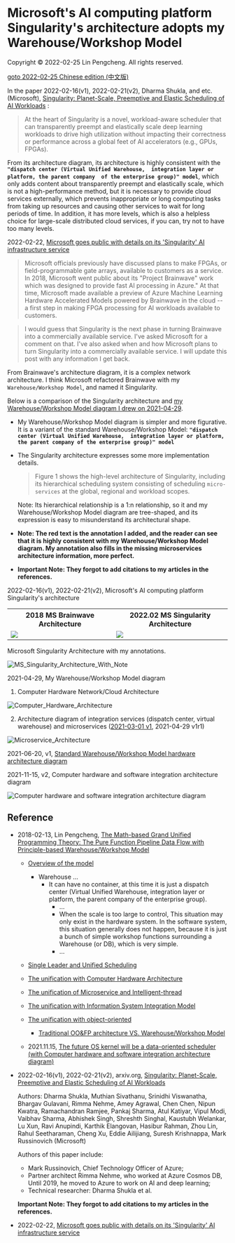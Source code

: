 # Microsoft's AI computing platform Singularity's architecture adopts my Warehouse/Workshop Model

Copyright © 2022-02-25 Lin Pengcheng. All rights reserved.

[goto 2022-02-25 Chinese edition (中文版)](./Follower_MS_Singularity_Architecture.md)

In the paper 2022-02-16(v1), 2022-02-21(v2), 
Dharma Shukla, and etc.(Microsoft), 
[Singularity: Planet-Scale, Preemptive and Elastic Scheduling of AI Workloads](https://arxiv.org/abs/2202.07848) :

> At the heart of Singularity is a novel, 
> workload-aware scheduler that can transparently preempt 
> and elastically scale deep learning workloads 
> to drive high utilization without impacting 
> their correctness or performance across a global feet 
> of AI accelerators (e.g., GPUs, FPGAs). 

From its architecture diagram, 
its architecture is highly consistent with the 
**`"dispatch center (Virtual Unified Warehouse, 
integration layer or platform, the parent company 
of the enterprise group)" model`**, 
which only adds content about transparently preempt
and elastically scale, which is not a high-performance method, 
but it is necessary to provide cloud services externally, 
which prevents inappropriate or long computing tasks 
from taking up resources and causing other services 
to wait for long periods of time. 
In addition, it has more levels, 
which is also a helpless choice for large-scale 
distributed cloud services, if you can, 
try not to have too many levels.

2022-02-22, [Microsoft goes public with details on its 'Singularity' AI infrastructure service](https://www.zdnet.com/article/microsoft-goes-public-with-details-on-its-singularity-ai-infrastructure-service/)

> Microsoft officials previously have discussed plans 
> to make FPGAs, or field-programmable gate arrays, 
> available to customers as a service. In 2018, 
> Microsoft went public about its "Project Brainwave" 
> work which was designed to provide fast AI 
> processing in Azure." At that time, Microsoft made 
> available a preview of Azure Machine Learning 
> Hardware Accelerated Models powered by Brainwave 
> in the cloud -- a first step in making FPGA 
> processing for AI workloads available to customers. 

> I would guess that Singularity is the next phase 
> in turning Brainwave into a commercially available 
> service. I've asked Microsoft for a comment on that. 
> I've also asked when and how Microsoft plans to 
> turn Singularity into a commercially available service. 
> I will update this post with any information I get back.

From Brainwave's architecture diagram, 
it is a complex network architecture.
I think Microsoft refactored Brainwave 
with my `Warehouse/Workshop Model`, 
and named it Singularity.

Below is a comparison of the Singularity architecture 
and [my Warehouse/Workshop Model diagram I drew on 2021-04-29](./Computer_Hardware_Architecture.png).  

- My Warehouse/Workshop Model diagram is simpler and more figurative. 
  It is a variant of the standard Warehouse/Workshop Model:
  **`"dispatch center (Virtual Unified Warehouse, 
  integration layer or platform, 
  the parent company of the enterprise group)" model`**
  
- The Singularity architecture expresses 
  some more implementation details. 

  > Figure 1 shows the high-level architecture of Singularity, 
  > including its hierarchical scheduling system consisting 
  > of scheduling `micro-services` at the global, 
  > regional and workload scopes.

  Note: Its hierarchical relationship is a 1:n relationship, 
  so it and my Warehouse/Workshop Model diagram are tree-shaped, 
  and its expression is easy to misunderstand 
  its architectural shape.
  
- **Note: The red text is the annotation I added, 
  and the reader can see that it is highly consistent 
  with my Warehouse/Workshop Model diagram. 
  My annotation also fills in the missing 
  microservices architecture information, 
  more perfect.**

- **Important Note: They forgot to add citations 
  to my articles in the references.**

2022-02-16(v1), 2022-02-21(v2), Microsoft's AI computing platform Singularity's architecture

<table>
	<tr align="middle">
		<th>2018 MS Brainwave Architecture</th>
		<th>2022.02 MS Singularity Architecture</th>
	</tr>
	<tr>
		<td><img src="./image/MS_Brainwave_Architecture.png" /></td>
		<td><img src="./image/MS_Singularity_Architecture.jpg" /></td>
	</tr>
</table>

Microsoft Singularity Architecture with my annotations.

![MS_Singularity_Architecture_With_Note](./image/MS_Singularity_Architecture_With_Note_v1r2.jpg)

2021-04-29, My Warehouse/Workshop Model diagram

1. Computer Hardware Network/Cloud Architecture

![Computer_Hardware_Architecture](./Computer_Hardware_Architecture.png)

2. Architecture diagram of integration services 
   (dispatch center, virtual warehouse) and microservices
   ([2021-03-01 v1](./Microservice_Architecture.png), 
   2021-04-29 v1r1)

![Microservice_Architecture](./Microservice_Architecture-v1r1.png)

2021-06-20, v1, [Standard Warehouse/Workshop Model hardware architecture diagram](./Computer-Hardware-Star-WWM.svg)

2021-11-15, v2, Computer hardware and software integration architecture diagram

![Computer hardware and software integration architecture diagram](./image/OS-Star-WWM.svg)

## Reference

- 2018-02-13, Lin Pengcheng, [The Math-based Grand Unified Programming Theory: The Pure Function Pipeline Data Flow with Principle-based Warehouse/Workshop Model](https://github.com/linpengcheng/PurefunctionPipelineDataflow)

  - [Overview of the model](../README.md#Overview-of-the-model)
    - Warehouse ...
      - It can have no container, at this time it is just a 
        dispatch center (Virtual Unified Warehouse, 
        integration layer or platform, the parent company 
        of the enterprise group).
        - ...
        - When the scale is too large to control, 
          This situation may only exist in the hardware system. 
          In the software system, this situation generally 
          does not happen, because it is just a bunch of 
          simple workshop functions surrounding a Warehouse (or DB), 
          which is very simple.
        - ...
  - [Single Leader and Unified Scheduling](../README.md#Single-Leader-and-Unified-Scheduling)
  
  - [The unification with Computer Hardware Architecture](../README.md#The-unification-with-Computer-Hardware-Architecture)
  
  - [The unification of Microservice and Intelligent-thread](../README.md#The-unification-of-Microservice-and-Intelligent-thread)
  
  - [The unification with Information System Integration Model](../README.md#The-unification-with-Information-System-Integration-Model)
  
  - [The unification with object-oriented](../README.md#The-unification-with-object-oriented)
    - [Traditional OO&FP architecture VS. Warehouse/Workshop Model](../README.md#Traditional-OO-and-FP-architecture-VS-Warehouse-Workshop-Model)
  
  - 2021.11.15, [The future OS kernel will be a data-oriented scheduler (with Computer hardware and software integration architecture diagram)](./OS_as_DB_en.md)
  
- 2022-02-16(v1), 2022-02-21(v2), arxiv.org, [Singularity: Planet-Scale, Preemptive and Elastic Scheduling of AI Workloads](https://arxiv.org/abs/2202.07848)
  
  Authors: Dharma Shukla, Muthian Sivathanu, Srinidhi Viswanatha, 
  Bhargav Gulavani, Rimma Nehme, Amey Agrawal, Chen Chen, 
  Nipun Kwatra, Ramachandran Ramjee, Pankaj Sharma, Atul Katiyar, 
  Vipul Modi, Vaibhav Sharma, Abhishek Singh, Shreshth Singhal, 
  Kaustubh Welankar, Lu Xun, Ravi Anupindi, Karthik Elangovan, 
  Hasibur Rahman, Zhou Lin, Rahul Seetharaman, Cheng Xu, 
  Eddie Ailijiang, Suresh Krishnappa, Mark Russinovich (Microsoft)
  
  Authors of this paper include:
  - Mark Russinovich, Chief Technology Officer of Azure;
  - Partner architect Rimma Nehme, who worked at Azure Cosmos DB, 
    Until 2019, he moved to Azure to work on AI and deep learning;
  - Technical researcher: Dharma Shukla et al. 
 
  **Important Note: They forgot to add citations 
  to my articles in the references.**
  
- 2022-02-22, [Microsoft goes public with details on its 'Singularity' AI infrastructure service](https://www.zdnet.com/article/microsoft-goes-public-with-details-on-its-singularity-ai-infrastructure-service/)
